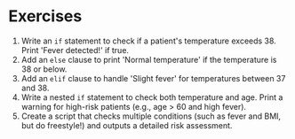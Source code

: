 # Exercises

1. Write an `if` statement to check if a patient's temperature exceeds 38. Print 'Fever detected!' if true.
2. Add an `else` clause to print 'Normal temperature' if the temperature is 38 or below.
3. Add an `elif` clause to handle 'Slight fever' for temperatures between 37 and 38.
4. Write a nested `if` statement to check both temperature and age. Print a warning for high-risk patients (e.g., age > 60 and high fever).
5. Create a script that checks multiple conditions (such as fever and BMI, but do freestyle!) and outputs a detailed risk assessment.
